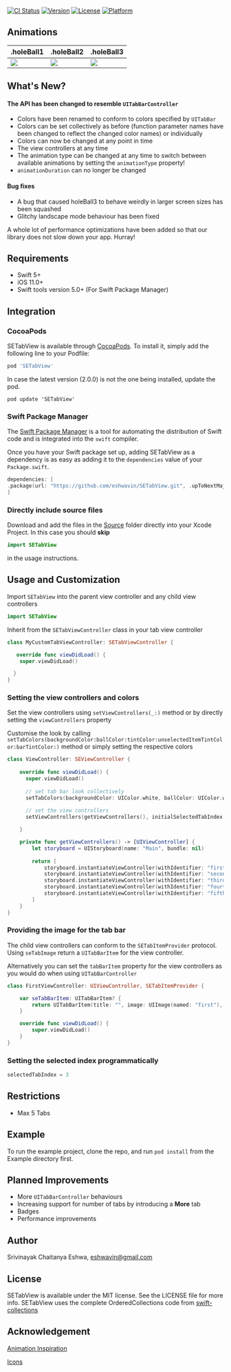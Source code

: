 [![CI Status](https://img.shields.io/travis/eshwavin/SETabView.svg?style=flat)](https://travis-ci.org/eshwavin/SETabView)
[![Version](https://img.shields.io/cocoapods/v/SETabView.svg?style=flat)](https://cocoapods.org/pods/SETabView)
[![License](https://img.shields.io/cocoapods/l/SETabView.svg?style=flat)](https://cocoapods.org/pods/SETabView)
[![Platform](https://img.shields.io/cocoapods/p/SETabView.svg?style=flat)](https://cocoapods.org/pods/SETabView)

## Animations

.holeBall1 | .holeBall2 | .holeBall3
---------| --------------|---------|
<img src="https://github.com/eshwavin/SETabView/blob/master/Gifs/HoleBall1.gif"> | <img src="https://github.com/eshwavin/SETabView/blob/master/Gifs/HoleBall2.gif"> | <img src="https://github.com/eshwavin/SETabView/blob/master/Gifs/HoleBall3.gif">

## What's New?

#### The API has been changed to resemble `UITabBarController`
- Colors have been renamed to conform to colors specified by `UITabBar`
- Colors can be set collectively as before (function parameter names have been changed to reflect the changed color names) or individually
- Colors can now be changed at any point in time
- The view controllers at any time
- The animation type can be changed at any time to switch between available animations by setting the `animationType` property!
- `animationDuration` can no longer be changed

#### Bug fixes
- A bug that caused holeBall3 to behave weirdly in larger screen sizes has been squashed
- Glitchy landscape mode behaviour has been fixed

A whole lot of performance optimizations have been added so that our library does not slow down your app. Hurray!

## Requirements

- Swift 5+
- iOS 11.0+
- Swift tools version 5.0+ (For Swift Package Manager)

## Integration

### CocoaPods

SETabView is available through [CocoaPods](https://cocoapods.org). To install
it, simply add the following line to your Podfile:

```ruby
pod 'SETabView'
```

In case the latest version (2.0.0) is not the one being installed, update the pod.

```
pod update 'SETabView'
```

### Swift Package Manager

The [Swift Package Manager](https://swift.org/package-manager/) is a tool for automating the distribution of Swift code and is integrated into the `swift` compiler.

Once you have your Swift package set up, adding SETabView as a dependency is as easy as adding it to the `dependencies` value of your `Package.swift`.

```swift
dependencies: [
.package(url: "https://github.com/eshwavin/SETabView.git", .upToNextMajor(from: "2.0.0"))
]
```

### Directly include source files

Download and add the files in the [Source](https://github.com/eshwavin/SETabView/tree/master/Source) folder directly into your Xcode Project. In this case you should **skip** 

```swift
import SETabView
```

in the usage instructions.

## Usage and Customization

Import `SETabView` into the parent view controller and any child view controllers

```swift
import SETabView
```

Inherit from the `SETabViewController` class in your tab view controller
```swift
class MyCustomTabViewController: SETabViewController {

   override func viewDidLoad() {
    super.viewDidLoad()

  }
}
```

### Setting the view controllers and colors

Set the view controllers using `setViewControllers(_:)` method or by directly setting the `viewControllers` property 

Customise the look by calling `setTabColors(backgroundColor:ballColor:tintColor:unselectedItemTintColor:barTintColor:)` method or simply setting the respective colors


```swift
class ViewController: SEViewController {
    
    override func viewDidLoad() {
      super.viewDidLoad()
      
      // set tab bar look collectively
      setTabColors(backgroundColor: UIColor.white, ballColor: UIColor.white, tintColor: UIColor.black, unselectedItemTintColor: UIColor.red, barTintColor: .clear)
      
      // set the view controllers
      setViewControllers(getViewControllers(), initialSelectedTabIndex: 0, animationType: .holeBall3)

    }

    private func getViewControllers() -> [UIViewController] {
        let storyboard = UIStoryboard(name: "Main", bundle: nil)
        
        return [
            storyboard.instantiateViewController(withIdentifier: "firstVC"),
            storyboard.instantiateViewController(withIdentifier: "secondVC"),
            storyboard.instantiateViewController(withIdentifier: "thirdVC"),
            storyboard.instantiateViewController(withIdentifier: "fourthVC"),
            storyboard.instantiateViewController(withIdentifier: "fifthVC")
        ]
    }   
}
```

### Providing the image for the tab bar

The child view controllers can conform to the `SETabItemProvider` protocol. Using `seTabImage` return a `UITabBarItem` for the view controller.


Alternatively you can set the `tabBarItem` property for the view controllers as you would do when using `UITabBarController`

```swift
class FirstViewController: UIViewController, SETabItemProvider {

    var seTabBarItem: UITabBarItem? {
        return UITabBarItem(title: "", image: UIImage(named: "first"), tag: 0)
    }

    override func viewDidLoad() {
        super.viewDidLoad()
    }
}
```

### Setting the selected index programmatically

```swift
selectedTabIndex = 3
```

## Restrictions

- Max 5 Tabs

## Example

To run the example project, clone the repo, and run `pod install` from the Example directory first.

## Planned Improvements

- More `UITabBarController` behaviours
- Increasing support for number of tabs by introducing a **More** tab
- Badges
- Performance improvements

## Author

Srivinayak Chaitanya Eshwa, eshwavin@gmail.com

## License

SETabView is available under the MIT license. See the LICENSE file for more info.
SETabView uses the complete OrderedCollections code from [swift-collections](https://github.com/apple/swift-collections)

## Acknowledgement

[Animation Inspiration](https://www.behance.net/gallery/79473185/25-Animated-Tab-Bar-Designs-for-Inspiration)

[Icons](https://www.flaticon.com/authors/nikita-golubev)
